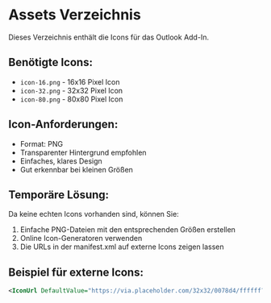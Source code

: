 # Assets Verzeichnis

Dieses Verzeichnis enthält die Icons für das Outlook Add-In.

## Benötigte Icons:

- `icon-16.png` - 16x16 Pixel Icon
- `icon-32.png` - 32x32 Pixel Icon  
- `icon-80.png` - 80x80 Pixel Icon

## Icon-Anforderungen:

- Format: PNG
- Transparenter Hintergrund empfohlen
- Einfaches, klares Design
- Gut erkennbar bei kleinen Größen

## Temporäre Lösung:

Da keine echten Icons vorhanden sind, können Sie:
1. Einfache PNG-Dateien mit den entsprechenden Größen erstellen
2. Online Icon-Generatoren verwenden
3. Die URLs in der manifest.xml auf externe Icons zeigen lassen

## Beispiel für externe Icons:

```xml
<IconUrl DefaultValue="https://via.placeholder.com/32x32/0078d4/ffffff?text=WC"/>
```